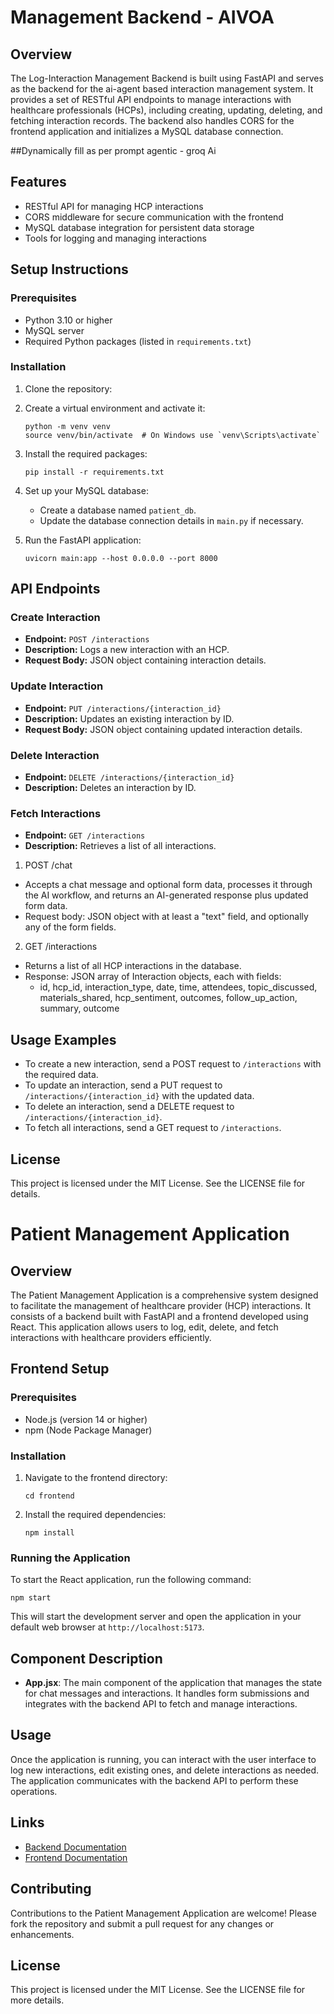 # Management Backend - AIVOA

## Overview
The Log-Interaction Management Backend is built using FastAPI and serves as the backend for the ai-agent based interaction management system. It provides a set of RESTful API endpoints to manage interactions with healthcare professionals (HCPs), including creating, updating, deleting, and fetching interaction records. The backend also handles CORS for the frontend application and initializes a MySQL database connection.

##Dynamically fill as per prompt agentic - groq Ai

## Features
- RESTful API for managing HCP interactions
- CORS middleware for secure communication with the frontend
- MySQL database integration for persistent data storage
- Tools for logging and managing interactions

## Setup Instructions

### Prerequisites
- Python 3.10 or higher
- MySQL server
- Required Python packages (listed in `requirements.txt`)

### Installation
1. Clone the repository:
 

2. Create a virtual environment and activate it:
   ```
   python -m venv venv
   source venv/bin/activate  # On Windows use `venv\Scripts\activate`
   ```

3. Install the required packages:
   ```
   pip install -r requirements.txt
   ```

4. Set up your MySQL database:
   - Create a database named `patient_db`.
   - Update the database connection details in `main.py` if necessary.

5. Run the FastAPI application:
   ```
   uvicorn main:app --host 0.0.0.0 --port 8000
   ```

## API Endpoints

### Create Interaction
- **Endpoint:** `POST /interactions`
- **Description:** Logs a new interaction with an HCP.
- **Request Body:** JSON object containing interaction details.

### Update Interaction
- **Endpoint:** `PUT /interactions/{interaction_id}`
- **Description:** Updates an existing interaction by ID.
- **Request Body:** JSON object containing updated interaction details.

### Delete Interaction
- **Endpoint:** `DELETE /interactions/{interaction_id}`
- **Description:** Deletes an interaction by ID.

### Fetch Interactions
- **Endpoint:** `GET /interactions`
- **Description:** Retrieves a list of all interactions.


1. POST /chat

- Accepts a chat message and optional form data, processes it through the AI workflow, and returns an AI-generated response plus updated form data.
- Request body: JSON object with at least a "text" field, and optionally any of the form fields.


2. GET /interactions

- Returns a list of all HCP interactions in the database.
- Response: JSON array of Interaction objects, each with fields:
  - id, hcp_id, interaction_type, date, time, attendees, topic_discussed,
    materials_shared, hcp_sentiment, outcomes, follow_up_action, summary, outcome



## Usage Examples
- To create a new interaction, send a POST request to `/interactions` with the required data.
- To update an interaction, send a PUT request to `/interactions/{interaction_id}` with the updated data.
- To delete an interaction, send a DELETE request to `/interactions/{interaction_id}`.
- To fetch all interactions, send a GET request to `/interactions`.

## License
This project is licensed under the MIT License. See the LICENSE file for details.









# Patient Management Application

## Overview
The Patient Management Application is a comprehensive system designed to facilitate the management of healthcare provider (HCP) interactions. It consists of a backend built with FastAPI and a frontend developed using React. This application allows users to log, edit, delete, and fetch interactions with healthcare providers efficiently.

## Frontend Setup

### Prerequisites
- Node.js (version 14 or higher)
- npm (Node Package Manager)

### Installation
1. Navigate to the frontend directory:
   ```
   cd frontend
   ```

2. Install the required dependencies:
   ```
   npm install
   ```

### Running the Application
To start the React application, run the following command:
```
npm start
```
This will start the development server and open the application in your default web browser at `http://localhost:5173`.

## Component Description
- **App.jsx**: The main component of the application that manages the state for chat messages and interactions. It handles form submissions and integrates with the backend API to fetch and manage interactions.

## Usage
Once the application is running, you can interact with the user interface to log new interactions, edit existing ones, and delete interactions as needed. The application communicates with the backend API to perform these operations.

## Links
- [Backend Documentation](../backend/README.md)
- [Frontend Documentation](./README.md)

## Contributing
Contributions to the Patient Management Application are welcome! Please fork the repository and submit a pull request for any changes or enhancements.

## License
This project is licensed under the MIT License. See the LICENSE file for more details.
